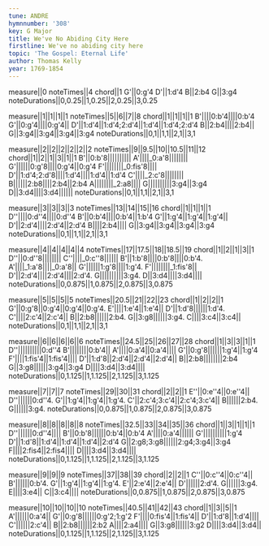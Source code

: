 ```yaml
---
tune: ANDRE
hymnnumber: '308'
key: G Major
title: We've No Abiding City Here
firstline: We've no abiding city here
topic: 'The Gospel: Eternal Life'
author: Thomas Kelly
year: 1769-1854
---
```

measure||0
noteTimes||4
chord||1
G'||0:g'4
D'||1:d'4
B||2:b4
G||3:g4
noteDurations||0,0.25||1,0.25||2,0.25||3,0.25

measure||1||1||1||1
noteTimes||5||6||7||8
chord||1||1||1||1
B'||||0:b'4||||0:b'4
G'||0:g'4||||0:g'4||
D'||1:d'4||1:d'4;2:d'4||1:d'4||1:d'4;2:d'4
B||2:b4||||2:b4||
G||3:g4||3:g4||3:g4||3:g4
noteDurations||0,1||1,1||2,1||3,1

measure||2||2||2||2||2||2
noteTimes||9||9.5||10||10.5||11||12
chord||1||2||1||3||1||1
B'||0:b'8||||||||||
A'||||_0:a'8||||||||
G'||||||0:g'8||||0:g'4||0:g'4
F'||||||||_0:fis'8||||
D'||1:d'4;2:d'8||||1:d'4||||1:d'4||1:d'4
C'||||_2:c'8||||||||
B||||||2:b8||||2:b4||2:b4
A||||||||_2:a8||||
G||||||||||3:g4||3:g4
D||3:d4||||3:d4||||||
noteDurations||0,1||1,1||2,1||3,1

measure||3||3||3||3
noteTimes||13||14||15||16
chord||1||1||1||1
D''||||0:d''4||||0:d''4
B'||0:b'4||||0:b'4||1:b'4
G'||1:g'4||1:g'4||1:g'4||
D'||2:d'4||||2:d'4||2:d'4
B||||2:b4||||
G||3:g4||3:g4||3:g4||3:g4
noteDurations||0,1||1,1||2,1||3,1

measure||4||4||4||4||4
noteTimes||17||17.5||18||18.5||19
chord||1||2||1||3||1
D''||0:d''8||||||||
C''||||_0:c''8||||||
B'||1:b'8||||0:b'8||||0:b'4.
A'||||_1:a'8||||_0:a'8||
G'||||||1:g'8||||1:g'4.
F'||||||||_1:fis'8||
D'||2:d'4||||2:d'4||||2:d'4.
G||||||||||3:g4.
D||3:d4||||3:d4||||
noteDurations||0,0.875||1,0.875||2,0.875||3,0.875

measure||5||5||5||5
noteTimes||20.5||21||22||23
chord||1||2||2||1
G'||0:g'8||0:g'4||0:g'4||0:g'4.
E'||||1:e'4||1:e'4||
D'||1:d'8||||||1:d'4.
C'||||2:c'4||2:c'4||
B||2:b8||||||2:b4.
G||3:g8||||||3:g4.
C||||3:c4||3:c4||
noteDurations||0,1||1,1||2,1||3,1

measure||6||6||6||6||6
noteTimes||24.5||25||26||27||28
chord||1||3||3||1||1
D''||||||||||0:d''4
B'||||||||0:b'4||
A'||||0:a'4||0:a'4||||
G'||0:g'8||||||1:g'4||1:g'4
F'||||1:fis'4||1:fis'4||||
D'||1:d'8||2:d'4||2:d'4||2:d'4||
B||2:b8||||||||2:b4
G||3:g8||||||3:g4||3:g4
D||||3:d4||3:d4||||
noteDurations||0,1.125||1,1.125||2,1.125||3,1.125

measure||7||7||7
noteTimes||29||30||31
chord||2||2||1
E''||0:e''4||0:e''4||
D''||||||0:d''4.
G'||1:g'4||1:g'4||1:g'4.
C'||2:c'4;3:c'4||2:c'4;3:c'4||
B||||||2:b4.
G||||||3:g4.
noteDurations||0,0.875||1,0.875||2,0.875||3,0.875

measure||8||8||8||8||8
noteTimes||32.5||33||34||35||36
chord||1||3||1||1||1
D''||||||0:d''4||||
B'||0:b'8||||||0:b'4||0:b'4
A'||||0:a'4||||||
G'||||||||||1:g'4
D'||1:d'8||1:d'4||1:d'4||1:d'4||2:d'4
G||2:g8;3:g8||||||2:g4;3:g4||3:g4
F||||2:fis4||2:fis4||||
D||||3:d4||3:d4||||
noteDurations||0,1.125||1,1.125||2,1.125||3,1.125

measure||9||9||9
noteTimes||37||38||39
chord||2||2||1
C''||0:c''4||0:c''4||
B'||||||0:b'4.
G'||1:g'4||1:g'4||1:g'4.
E'||2:e'4||2:e'4||
D'||||||2:d'4.
G||||||3:g4.
E||||3:e4||
C||3:c4||||
noteDurations||0,0.875||1,0.875||2,0.875||3,0.875

measure||10||10||10||10
noteTimes||40.5||41||42||43
chord||1||3||5||1
A'||||||0:a'4||
G'||0:g'8||||||0:g'2;1:g'2
F'||||0:fis'4||1:fis'4||
D'||1:d'8||1:d'4||||
C'||||||2:c'4||
B||2:b8||||||2:b2
A||||2:a4||||
G||3:g8||||||3:g2
D||||3:d4||3:d4||
noteDurations||0,1.125||1,1.125||2,1.125||3,1.125

